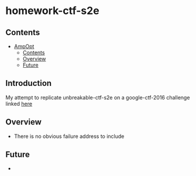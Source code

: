 # homework-ctf-s2e<a name="ampopt"></a>

## Contents<a name="contents"></a>

<!-- mdformat-toc start --slug=github --maxlevel=6 --minlevel=1 -->

- [AmpOpt](#ampopt)
  - [Contents](#contents)
  - [Overview](#overview)
  - [Future](#future)

<!-- mdformat-toc end -->

## Introduction<a name="introduction"></a>

My attempt to replicate unbreakable-ctf-s2e on a google-ctf-2016 challenge linked [here](https://github.com/ctfs/write-ups-2016/tree/master/google-ctf-2016/homework/jump-outdated-elephants-15)

## Overview<a name="overview"></a>

  - There is no obvious failure address to include

## Future<a name="future"></a>

 - 

